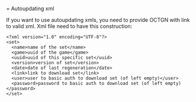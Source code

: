 = Autoupdating xml

If you want to use autoupdating xmls, you need to provide OCTGN with link to valid xml.
Xml file need to have this construction:
```
<?xml version="1.0" encoding="UTF-8"?>
<set>
  <name>name of the set</name>
  <game>uuid of the game</game>
  <uuid>uuid of this specific set</uuid>
  <version>version of set</version>
  <date>date of last regeneration</date>
  <link>link to download set</link>
  <user>user to basic auth to download set (of left empty)</user>
  <password>password to basic auth to download set (of left empty)</password>
</set>
```